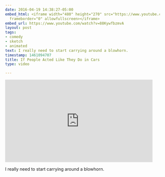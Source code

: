 ```yaml
---
date: 2016-04-19 14:38:27-05:00
embed_html: <iframe width="480" height="270" src="https://www.youtube.com/embed/88KywfbzmvA?feature=oembed"
  frameborder="0" allowfullscreen></iframe>
embed_url: https://www.youtube.com/watch?v=88KywfbzmvA
layout: post
tags:
- comedy
- sketch
- animated
text: I really need to start carrying around a blowhorn.
timestamp: 1461094707
title: If People Acted Like They Do in Cars
type: video

---
```

<iframe width="480" height="270" src="https://www.youtube.com/embed/88KywfbzmvA?feature=oembed" frameborder="0" allowfullscreen></iframe>

I really need to start carrying around a blowhorn.